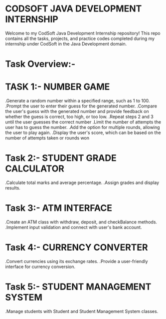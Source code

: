 # CODSOFT JAVA DEVELOPMENT INTERNSHIP
Welcome to my CodSoft Java Development Internship repository!
This repo contains all the tasks, projects, and practice codes completed during my internship under CodSoft in the Java Development domain.

# Task Overview:-
# TASK 1:- NUMBER GAME
.Generate a random number within a specified range, such as 1 to 100.
.Prompt the user to enter their guess for the generated number.
.Compare the user's guess with the generated number and provide feedback on whether the guess
 is correct, too high, or too low.
.Repeat steps 2 and 3 until the user guesses the correct number
.Limit the number of attempts the user has to guess the number.
.Add the option for multiple rounds, allowing the user to play again.
.Display the user's score, which can be based on the number of attempts taken or rounds won

# Task 2:- STUDENT GRADE CALCULATOR
.Calculate total marks and average percentage.
.Assign grades and display results.

# Task 3:- ATM INTERFACE
.Create an ATM class with withdraw, deposit, and checkBalance methods.
.Implement input validation and connect with user's bank account.

# Task 4:- CURRENCY CONVERTER
.Convert currencies using its exchange rates.
.Provide a user-friendly interface for currency conversion.

# Task 5:- STUDENT MANAGEMENT SYSTEM 
.Manage students with Student and Student Management System classes.
